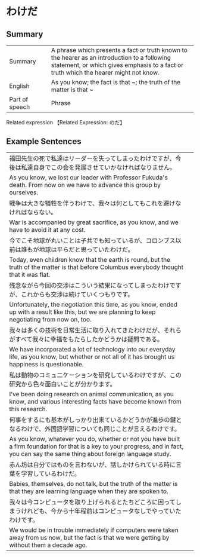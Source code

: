 # わけだ

## Summary

<table><tr>   <td>Summary<td>   <td>A phrase which presents a fact or truth known to the hearer as an introduction to a following statement, or which gives emphasis to a fact or truth which the hearer might not know.</td><tr><tr>   <td>English<td>   <td>As you know; the fact is that ~; the truth of the matter is that ~</td><tr><tr>   <td>Part of speech<td>   <td>Phrase</td><tr></table><tr>   <td>Related expression<td>   <td>【Related Expression: のだ】</td><tr></table></table>

## Example Sentences

<table><tr><td>福田先生の死で私達はリーダーを失ってしまったわけですが、今後は私達自身でこの会を発展させていかなければなりません。<td><tr><tr><td>As you know, we lost our leader with Professor Fukuda's death. From now on we have to advance this group by ourselves.<td><tr><tr><td>戦争は大きな犠牲を伴うわけで、我々は何としてもこれを避けなければならない。<td><tr><tr><td>War is accompanied by great sacrifice, as you know, and we have to avoid it at any cost.<td><tr><tr><td>今でこそ地球が丸いことは子共でも知っているが、コロンブス以前は誰もが地球は平らだと思っていたわけだ。<td><tr><tr><td>Today, even children know that the earth is round, but the truth of the matter is that before Columbus everybody thought that it was flat.<td><tr><tr><td>残念ながら今回の交渉はこういう結果になってしまったわけですが、これからも交渉は続けていくつもりです。<td><tr><tr><td>Unfortunately, the negotiation this time, as you know, ended up with a result like this, but we are planning to keep negotiating from now on, too.<td><tr><tr><td>我々は多くの技術を日常生活に取り入れてきたわけだが、それらがすべて我々に幸福をもたらしたかどうかは疑問である。<td><tr><tr><td>We have incorporated a lot of technology into our everyday life, as you know, but whether or not all of it has brought us happiness is questionable.<td><tr><tr><td>私は動物のコミュ二ケーションを研究しているわけですが、この研究から色々面白いことが分かります。<td><tr><tr><td>I've been doing research on animal communication, as you know, and various interesting facts have become known from this research.<td><tr><tr><td>何事をするにも基本がしっかり出来ているかどうかが進歩の鍵となるわけで、外国語学習についても同じことが言えるわけです。<td><tr><tr><td>As you know, whatever you do, whether or not you have built a firm foundation for that is a key to your progress, and in fact, you can say the same thing about foreign language study.<td><tr><tr><td>赤ん坊は自分ではものを言わないが、話しかけられている時に言葉を学習しているわけだ。<td><tr><tr><td>Babies, themselves, do not talk, but the truth of the matter is that they are learning language when they are spoken to.<td><tr><tr><td>我々は今コンピュータを取り上げられるとたちどころに困ってしまうけれども、今から十年程前はコンピュータなしでやっていたわけです。<td><tr><tr><td>We would be in trouble immediately if computers were taken away from us now, but the fact is that we were getting by without them a decade ago.<td><tr></table>

